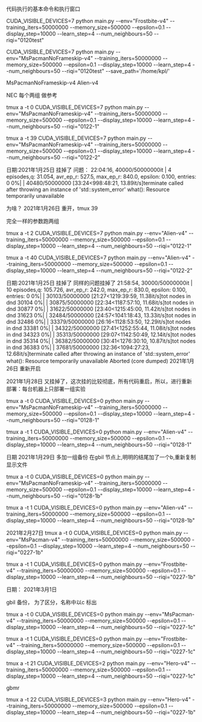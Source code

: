 代码执行的基本命令和执行窗口

CUDA_VISIBLE_DEVICES=7 python main.py --env="Frostbite-v4" --training_iters=50000000 --memory_size=500000  --epsilon=0.1  --display_step=10000 --learn_step=4 --num_neighbours=50 --riqi="0120test" 

CUDA_VISIBLE_DEVICES=7 python main.py --env="MsPacmanNoFrameskip-v4" --training_iters=50000000 --memory_size=500000  --epsilon=0.1  --display_step=10000 --learn_step=4 --num_neighbours=50 --riqi="0120test" --save_path='/home/kpl/'


MsPacmanNoFrameskip-v4 Alien-v4

NEC 每个两组 做参考

tmux a -t 0
CUDA_VISIBLE_DEVICES=7 python main.py --env="MsPacmanNoFrameskip-v4" --training_iters=50000000 --memory_size=500000  --epsilon=0.1  --display_step=10000 --learn_step=4 --num_neighbours=50 --riqi="0122-1" 

tmux a -t 39
CUDA_VISIBLE_DEVICES=7 python main.py --env="MsPacmanNoFrameskip-v4" --training_iters=50000000 --memory_size=500000  --epsilon=0.1  --display_step=10000 --learn_step=4 --num_neighbours=50 --riqi="0122-2" 

日期:2021年1月25日 挂掉了
问题：
22:04:16,   40000/50000000it |   4 episodes,q: 31.054, avr_ep_r: 527.5, max_ep_r: 840.0, epsilon: 0.100, entries: 0
  0%|                              | 40480/50000000 [33:24<998:48:21, 13.89it/s]terminate called after throwing an instance of 'std::system_error'
  what():  Resource temporarily unavailable

为啥？
2021年1月26日 重开，tmux 39


完全一样的参数跑两组

tmux a -t 2
CUDA_VISIBLE_DEVICES=7 python main.py --env="Alien-v4" --training_iters=50000000 --memory_size=500000  --epsilon=0.1  --display_step=10000 --learn_step=4 --num_neighbours=50 --riqi="0122-1" 

tmux a -t 40
CUDA_VISIBLE_DEVICES=7 python main.py --env="Alien-v4" --training_iters=50000000 --memory_size=500000  --epsilon=0.1  --display_step=10000 --learn_step=4 --num_neighbours=50 --riqi="0122-2" 

日期:2021年1月25日 挂掉了
同样的问题挂掉了
21:58:54,   30000/50000000it |  10 episodes,q: 105.726, avr_ep_r: 242.0, max_ep_r: 830.0, epsilon: 0.100, entries: 0
  0%|                             | 30103/50000000 [21:27<1219:39:59, 11.38it/s]tot nodes in dnd 30104
  0%|                             | 30875/50000000 [22:34<1187:57:10, 11.68it/s]tot nodes in dnd 30877
  0%|                             | 31622/50000000 [23:40<1215:45:00, 11.42it/s]tot nodes in dnd 31623
  0%|                             | 32484/50000000 [24:57<1041:18:43, 13.33it/s]tot nodes in dnd 32486
  0%|                             | 33379/50000000 [26:16<1128:53:50, 12.29it/s]tot nodes in dnd 33381
  0%|                             | 34322/50000000 [27:41<1252:55:44, 11.08it/s]tot nodes in dnd 34323
  0%|                             | 35313/50000000 [29:07<1142:50:49, 12.14it/s]tot nodes in dnd 35314
  0%|                             | 36382/50000000 [30:41<1276:30:10, 10.87it/s]tot nodes in dnd 36383
  0%|                             | 37681/50000000 [32:36<1094:27:23, 12.68it/s]terminate called after throwing an instance of 'std::system_error'
  what():  Resource temporarily unavailable
Aborted (core dumped)
2021年1月26日 重新开启

2021年1月28日 又挂掉了，这次挂的比较彻底，所有代码重启，所以，进行重新部署：每台机器上只部署一组实验

tmux a -t 0
CUDA_VISIBLE_DEVICES=0 python main.py --env="MsPacmanNoFrameskip-v4" --training_iters=50000000 --memory_size=500000  --epsilon=0.1  --display_step=10000 --learn_step=4 --num_neighbours=50 --riqi="0128-1" 

tmux a -t 1
CUDA_VISIBLE_DEVICES=0 python main.py --env="Alien-v4" --training_iters=50000000 --memory_size=500000  --epsilon=0.1  --display_step=10000 --learn_step=4 --num_neighbours=50 --riqi="0128-1"

日期 2021年1月29日 多加一组备份 在gbil 节点上,明明的结尾加了一个b,重新复制显示文件

tmux a -t 0
CUDA_VISIBLE_DEVICES=0 python main.py --env="MsPacmanNoFrameskip-v4" --training_iters=50000000 --memory_size=500000  --epsilon=0.1  --display_step=10000 --learn_step=4 --num_neighbours=50 --riqi="0128-1b" 

tmux a -t 1
CUDA_VISIBLE_DEVICES=0 python main.py --env="Alien-v4" --training_iters=50000000 --memory_size=500000  --epsilon=0.1  --display_step=10000 --learn_step=4 --num_neighbours=50 --riqi="0128-1b"


2021年2月27日
tmux a -t 0
CUDA_VISIBLE_DEVICES=0 python main.py --env="MsPacman-v4" --training_iters=50000000 --memory_size=500000  --epsilon=0.1  --display_step=10000 --learn_step=4 --num_neighbours=50 --riqi="0227-1b" 

tmux a -t 1
CUDA_VISIBLE_DEVICES=0 python main.py --env="Frostbite-v4" --training_iters=50000000 --memory_size=500000  --epsilon=0.1  --display_step=10000 --learn_step=4 --num_neighbours=50 --riqi="0227-1b"


日期： 2021年3月1日

gbil 备份， 为了区分，名称中以c 标出

tmux a -t 0
CUDA_VISIBLE_DEVICES=0 python main.py --env="MsPacman-v4" --training_iters=50000000 --memory_size=500000  --epsilon=0.1  --display_step=10000 --learn_step=4 --num_neighbours=50 --riqi="0227-1c" 


tmux a -t 1
CUDA_VISIBLE_DEVICES=0 python main.py --env="Frostbite-v4" --training_iters=50000000 --memory_size=500000  --epsilon=0.1  --display_step=10000 --learn_step=4 --num_neighbours=50 --riqi="0227-1c"


tmux a -t 21
CUDA_VISIBLE_DEVICES=2 python main.py --env="Hero-v4" --training_iters=50000000 --memory_size=500000  --epsilon=0.1  --display_step=10000 --learn_step=4 --num_neighbours=50 --riqi="0227-1c"


gbmr

tmux a -t 22
CUDA_VISIBLE_DEVICES=3 python main.py --env="Hero-v4" --training_iters=50000000 --memory_size=500000  --epsilon=0.1  --display_step=10000 --learn_step=4 --num_neighbours=50 --riqi="0227-1b"